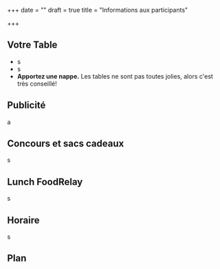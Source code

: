 +++
date = ""
draft = true
title = "Informations aux participants"

+++
## Votre Table

* s
* s
* **Apportez une nappe.** Les tables ne sont pas toutes jolies, alors c'est très conseillé!

## Publicité

a

## Concours et sacs cadeaux

s

## Lunch FoodRelay

s

## Horaire

s

## Plan